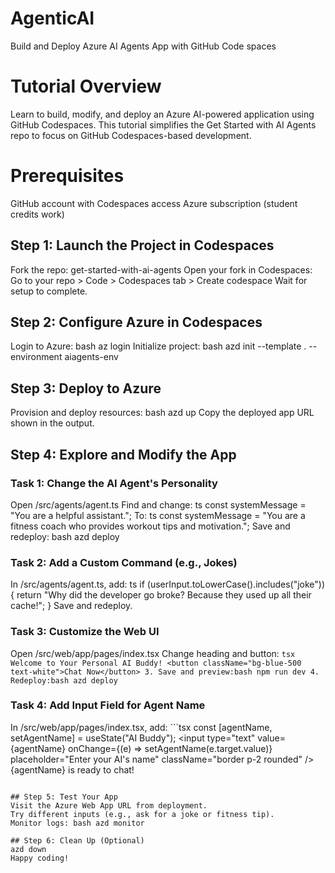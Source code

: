 # AgenticAI
Build and Deploy Azure AI Agents App with GitHub Code spaces

# Tutorial Overview
Learn to build, modify, and deploy an Azure AI-powered application using GitHub Codespaces. This tutorial simplifies the Get Started with AI Agents repo to focus on GitHub Codespaces-based development.

# Prerequisites
GitHub account with Codespaces access
Azure subscription (student credits work)

## Step 1: Launch the Project in Codespaces
Fork the repo: get-started-with-ai-agents
Open your fork in Codespaces:
Go to your repo > Code > Codespaces tab > Create codespace
Wait for setup to complete.

## Step 2: Configure Azure in Codespaces
Login to Azure: bash az login
Initialize project: bash azd init --template . --environment aiagents-env

## Step 3: Deploy to Azure
Provision and deploy resources: bash azd up
Copy the deployed app URL shown in the output.

## Step 4: Explore and Modify the App
  ### Task 1: Change the AI Agent's Personality
  Open /src/agents/agent.ts
  Find and change: ts const systemMessage = "You are a helpful assistant."; To: ts const systemMessage = "You are a fitness coach who provides workout tips and       motivation.";
  Save and redeploy: bash azd deploy
  
  ### Task 2: Add a Custom Command (e.g., Jokes)
  In /src/agents/agent.ts, add: ts if (userInput.toLowerCase().includes("joke")) { return "Why did the developer go broke? Because they used up all their cache!"; }
  Save and redeploy.
  
  ### Task 3: Customize the Web UI
  Open /src/web/app/pages/index.tsx
  Change heading and button: ```tsx
  Welcome to Your Personal AI Buddy!
  <button className="bg-blue-500 text-white">Chat Now</button> 3. Save and preview:bash npm run dev 4. Redeploy:bash azd deploy ```
  
  ### Task 4: Add Input Field for Agent Name
  In /src/web/app/pages/index.tsx, add: ```tsx const [agentName, setAgentName] = useState("AI Buddy"); <input type="text" value={agentName} onChange={(e) => setAgentName(e.target.value)} placeholder="Enter your AI's name" className="border p-2 rounded" />
  {agentName} is ready to chat!
  ``` 2. Save and redeploy.

## Step 5: Test Your App
Visit the Azure Web App URL from deployment.
Try different inputs (e.g., ask for a joke or fitness tip).
Monitor logs: bash azd monitor

## Step 6: Clean Up (Optional)
azd down
Happy coding!




